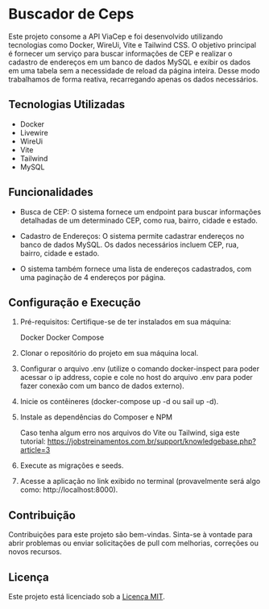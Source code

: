 # Buscador de Ceps

Este projeto consome a API ViaCep e foi desenvolvido utilizando tecnologias como Docker, WireUi, Vite e Tailwind CSS. O objetivo principal é fornecer um serviço para buscar informações de CEP e realizar o cadastro de endereços em um banco de dados MySQL e exibir os dados em uma tabela sem a necessidade de reload da página inteira. Desse modo trabalhamos de forma reativa, recarregando apenas os dados necessários.

## Tecnologias Utilizadas

- Docker
- Livewire
- WireUi
- Vite
- Tailwind
- MySQL

## Funcionalidades

- Busca de CEP: O sistema fornece um endpoint para buscar informações detalhadas de um determinado CEP, como rua, bairro, cidade e estado.

- Cadastro de Endereços: O sistema permite cadastrar endereços no banco de dados MySQL. Os dados necessários incluem CEP, rua, bairro, cidade e estado.

- O sistema também fornece uma lista de endereços cadastrados, com uma paginação de 4 endereços por página.

## Configuração e Execução

1. Pré-requisitos:
Certifique-se de ter instalados em sua máquina:

    Docker
    Docker Compose

2. Clonar o repositório do projeto em sua máquina local.

3. Configurar o arquivo .env (utilize o comando docker-inspect para poder acessar o ip address, copie e cole no host do arquivo .env para poder fazer conexão com um banco de dados externo).

4. Inicie os contêineres (docker-compose up -d ou sail up -d).

5. Instale as dependências do Composer e NPM

   Caso tenha algum erro nos arquivos do Vite ou Tailwind, siga este tutorial: https://jobstreinamentos.com.br/support/knowledgebase.php?article=3

6. Execute as migrações e seeds.

7. Acesse a aplicação no link exibido no terminal (provavelmente será algo como: http://localhost:8000).


## Contribuição

Contribuições para este projeto são bem-vindas. Sinta-se à vontade para abrir problemas ou enviar solicitações de pull com melhorias, correções ou novos recursos.

## Licença

Este projeto está licenciado sob a [Licença MIT](https://opensource.org/licenses/MIT).